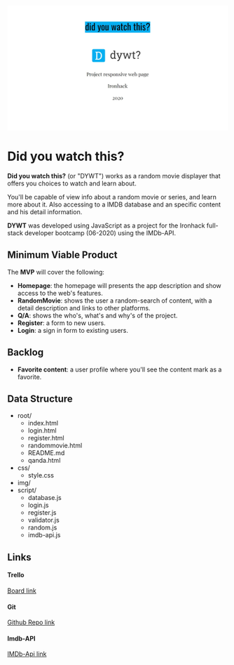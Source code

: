 <img src="./img/cover readme.jpg">

# Did you watch this?

**Did you watch this?** (or "DYWT") works as a random movie displayer that offers you choices to watch and learn about.

You'll be capable of view info about a random movie or series, and learn more about it. Also accessing to a IMDB database and an specific content and his detail information.

**DYWT** was developed using JavaScript as a project for the Ironhack full-stack developer bootcamp (06-2020) using the IMDb-API.

## Minimum Viable Product

The **MVP** will cover the following:

- **Homepage**: the homepage will presents the app description and show access to the web's features.
- **RandomMovie**: shows the user a random-search of content, with a detail description and links to other platforms.
- **Q/A**: shows the who's, what's and why's of the project.
- **Register**: a form to new users.
- **Login**: a sign in form to existing users.

## Backlog

- **Favorite content**: a user profile where you'll see the content mark as a favorite.

## Data Structure

- root/
  - index.html
  - login.html
  - register.html
  - randommovie.html
  - README.md
  - qanda.html
- css/
  - style.css
- img/
- script/
  - database.js
  - login.js
  - register.js
  - validator.js
  - random.js
  - imdb-api.js

## Links

#### Trello

<a href="https://trello.com/b/hCLNrwaa/ih-module-1-proyect" alt="Board link">Board link</a>

#### Git

<a href="https://github.com/interstellarpf/didyouwatchthis" alt="Board link">Github Repo link</a>

#### Imdb-API

<a href="https://imdb-api.com/" alt="Board link">IMDb-Api link</a>

